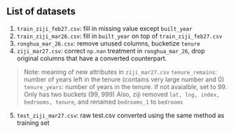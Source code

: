 ## List of datasets

1. `train_ziji_feb27.csv`: fill in missing value except `built_year`
2. `train_ziji_mar26.csv`: fill in `built_year` on top of `train_ziji_feb27.csv`
3. `ronghua_mar_26.csv`: remove unused columns, bucketize `tenure`
4. `ziji_mar27.csv`: correct `np.nan` treatment in `ronghua_mar_26`, drop original columns that have a converted counterpart.

> Note: meaning of new attributes in `ziji_mar27.csv`
> `tenure_remains`: number of years left in the tenure (contains very large number and 0)
> `tenure_years`: number of years in the tenure. If not avaialble, set to 99. Only has two buckets (99, 999)
> Also, ziji removed `lat, lng, index, bedrooms, tenure`, and renamed `bedrooms_1` to `bedrooms`

5. `test_ziji_mar27.csv`: raw test.csv converted using the same method as training set